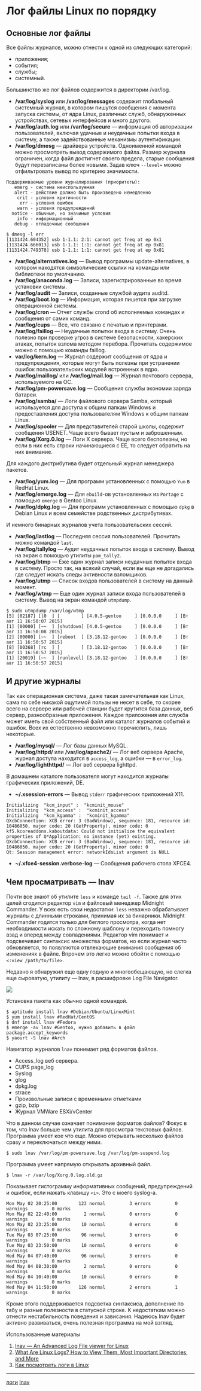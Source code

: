 # Лог файлы Linux по порядку

## Основные лог файлы

Все файлы журналов, можно отнести к одной из следующих категорий:

* приложения;
* события;
* службы;
* системный.

Большинство же лог файлов содержится в директории /var/log.

* **/var/log/syslog** или **/var/log/messages** содержит глобальный системный журнал, в котором пишутся сообщения с момента запуска системы, от ядра Linux, различных служб, обнаруженных устройствах, сетевых интерфейсов и много другого.
* **/var/log/auth.log** или **/var/log/secure** — информация об авторизации пользователей, включая удачные и неудачные попытки входа в систему, а также задействованные механизмы аутентификации.
* **/var/log/dmesg** — драйвера устройств. Одноименной командой можно просмотреть вывод содержимого файла. Размер журнала ограничен, когда файл достигнет своего предела, старые сообщения будут перезаписаны более новыми. Задав ключ `--level=` можно отфильтровать вывод по критерию значимости.

```
Поддерживаемые уровни журналирования (приоритеты):
   emerg - система неиспользуемая
   alert - действие должно быть произведено немедленно
    crit - условия критичности
     err - условия ошибок
    warn - условия предупреждений
  notice - обычные, но значимые условия
    info - информационный
   debug - отладочные сообщения
```

```console
$ dmesg -l err
[1131424.604352] usb 1-1.1: 2:1: cannot get freq at ep 0x1
[1131424.666013] usb 1-1.1: 1:1: cannot get freq at ep 0x81
[1131424.749378] usb 1-1.1: 1:1: cannot get freq at ep 0x81
```

* **/var/log/alternatives.log** — Вывод программы update-alternatives, в котором находятся символические ссылки на команды или библиотеки по умолчанию.
* **/var/log/anaconda.log** — Записи, зарегистрированные во время установки системы.
* **/var/log/audit** — Записи, созданные службой аудита auditd.
* **/var/log/boot.log** — Информация, которая пишется при загрузке операционной системы.
* **/var/log/cron** — Отчет службы crond об исполняемых командах и сообщения от самих команд.
* **/var/log/cups** — Все, что связано с печатью и принтерами.
* **/var/log/faillog** — Неудачные попытки входа в систему. Очень полезно при проверке угроз в системе безопасности, хакерских атаках, попыток взлома методом перебора. Прочитать содержимое можно с помощью команды faillog.
* **var/log/kern.log** — Журнал содержит сообщения от ядра и предупреждения, которые могут быть полезны при устранении ошибок пользовательских модулей встроенных в ядро.
* **/var/log/maillog/** или **/var/log/mail.log** — Журнал почтового сервера, используемого на ОС.
* **/var/log/pm-powersave.log** — Сообщения службы экономии заряда батареи.
* **/var/log/samba/** — Логи файлового сервера Samba, который используется для доступа к общим папкам Windows и предоставления доступа пользователям Windows к общим папкам Linux.
* **/var/log/spooler** — Для представителей старой школы, содержит сообщения USENET. Чаще всего бывает пустым и заброшенным.
* **/var/log/Xorg.0.log** — Логи X сервера. Чаще всего бесполезны, но если в них есть строки начинающиеся с EE, то следует обратить на них внимание.

Для каждого дистрибутива будет отдельный журнал менеджера пакетов.

* **/var/log/yum.log** — Для программ установленных с помощью `Yum` в RedHat Linux.
* **/var/log/emerge.log** — Для `ebuild`-ов установленных из `Portage` с помощью `emerge` в Gentoo Linux.
* **/var/log/dpkg.log** — Для программ установленных с помощью `dpkg` в Debian Linux и всем семействе родственных дистрибутивах.

И немного бинарных журналов учета пользовательских сессий.

* **/var/log/lastlog** — Последняя сессия пользователей. Прочитать можно командой `last`.
* **/var/log/tallylog** — Аудит неудачных попыток входа в систему. Вывод на экран с помощью утилиты `pam_tally2`.
* **/var/log/btmp** — Еже один журнал записи неудачных попыток входа в систему. Просто так, на всякий случай, если вы еще не догадались где следует искать следы активности взломщиков.
* **/var/log/utmp** — Список входов пользователей в систему на данный момент.
* **/var/log/wtmp** — Еще один журнал записи входа пользователей в систему. Вывод на экран командой `utmpdump`.

```console
$ sudo utmpdump /var/log/wtmp
[5] [02187] [l0  ] [        ] [4.0.5-gentoo     ] [0.0.0.0     ] [Вт авг 11 16:50:07 2015]
[1] [00000] [~~  ] [shutdown] [4.0.5-gentoo     ] [0.0.0.0     ] [Вт авг 11 16:50:08 2015]
[2] [00000] [~~  ] [reboot  ] [3.18.12-gentoo   ] [0.0.0.0     ] [Вт авг 11 16:50:57 2015]
[8] [00368] [rc  ] [        ] [3.18.12-gentoo   ] [0.0.0.0     ] [Вт авг 11 16:50:57 2015]
[1] [20019] [~~  ] [runlevel] [3.18.12-gentoo   ] [0.0.0.0     ] [Вт авг 11 16:50:57 2015]
```

## И другие журналы

Так как операционная система, даже такая замечательная как Linux, сама по себе никакой ощутимой пользы не несет в себе, то скорее всего на сервере или рабочей станции будет крутится база данных, веб сервер, разнообразные приложения. Каждое приложения или служба может иметь свой собственный файл или каталог журналов событий и ошибок. Всех их естественно невозможно перечислить, лишь некоторые.

* **/var/log/mysql/** — Лог базы данных MySQL.
* **/var/log/httpd/** или **/var/log/apache2/** — Лог веб сервера Apache, журнал доступа находится в `access_log`, а ошибки — в `error_log`.
* **/var/log/lighthttpd/** — Лог веб сервера lighttpd.

В домашнем каталоге пользователя могут находится журналы графических приложений, DE.

* **~/.xsession-errors** — Вывод `stderr` графических приложений X11.

```
Initializing  "kcm_input" :  "kcminit_mouse"
Initializing  "kcm_access" :  "kcminit_access"
Initializing  "kcm_kgamma" :  "kcminit_kgamma"
QXcbConnection: XCB error: 3 (BadWindow), sequence: 181, resource id: 10486050, major code: 20 (GetProperty), minor code: 0
kf5.kcoreaddons.kaboutdata: Could not initialize the equivalent properties of Q*Application: no instance (yet) existing.
QXcbConnection: XCB error: 3 (BadWindow), sequence: 181, resource id: 10486050, major code: 20 (GetProperty), minor code: 0
Qt: Session management error: networkIdsList argument is NULL
```

* **~/.xfce4-session.verbose-log** — Сообщения рабочего стола XFCE4.

## Чем просматривать — lnav

Почти все знают об утилите `less` и команде `tail -f`. Также для этих целей сгодится редактор `vim` и файловый менеджер Midnight Commander. У всех есть свои недостатки: `less` неважно обрабатывает журналы с длинными строками, принимая их за бинарники. Midnight Commander годится только для беглого просмотра, когда нет необходимости искать по сложному шаблону и переходить помногу взад и вперед между совпадениями. Редактор vim понимает и подсвечивает синтаксис множества форматов, но если журнал часто обновляется, то появляются отвлекающие внимания сообщения об изменениях в файле. Впрочем это легко можно обойти с помощью `<:view /path/to/file>`.

Недавно я обнаружил еще одну годную и многообещающую, но слегка еще сыроватую, утилиту — lnav, в расшифровке Log File Navigator.

![](/images/9e888d1c78a447deb83451a5e661f381.png)

Установка пакета как обычно одной командой.

```console
$ aptitude install lnav #Debian/Ubuntu/LinuxMint
$ yum install lnav #RedHat/CentOS
$ dnf install lnav #Fedora
$ emerge -av lnav #Gentoo, нужно добавить в файл package.accept_keywords
$ yaourt -S lnav #Arch
```

Навигатор журналов `lnav` понимает ряд форматов файлов.

* Access_log веб сервера.
* CUPS page_log
* Syslog
* glog
* dpkg.log
* strace
* Произвольные записи с временными отметками
* gzip, bzip
* Журнал VMWare ESXi/vCenter

Что в данном случае означает понимание форматов файлов? Фокус в том, что lnav больше чем утилита для просмотра текстовых файлов. Программа умеет кое что еще. Можно открывать несколько файлов сразу и переключаться между ними.

```console
$ sudo lnav /var/log/pm-powersave.log /var/log/pm-suspend.log
```

Программа умеет напрямую открывать архивный файл.

```console
$ lnav -r /var/log/Xorg.0.log.old.gz
```

Показывает гистограмму информативных сообщений, предупреждений и ошибок, если нажать клавишу `<i>`. Это с моего syslog-а.

```
Mon May 02 20:25:00        123 normal         3 errors         0 warnings         0 marks
Mon May 02 22:40:00          2 normal         0 errors         0 warnings         0 marks
Mon May 02 23:25:00         10 normal         0 errors         0 warnings         0 marks
Tue May 03 07:25:00         96 normal         3 errors         0 warnings         0 marks
Tue May 03 23:50:00         10 normal         0 errors         0 warnings         0 marks
Wed May 04 07:40:00         96 normal         3 errors         0 warnings         0 marks
Wed May 04 08:30:00          2 normal         0 errors         0 warnings         0 marks
Wed May 04 10:40:00         10 normal         0 errors         0 warnings         0 marks
Wed May 04 11:50:00        126 normal         2 errors         1 warnings         0 marks
```

Кроме этого поддерживается подсветка синтаксиса, дополнение по табу и разные полезности в статусной строке. К недостаткам можно отнести нестабильность поведения и зависания. Надеюсь lnav будет активно развиваться, очень полезная программа на мой взгляд.


Использованные материалы

1. [lnav — An Advanced Log File viewer for Linux](http://www.2daygeek.com/install-and-use-advanced-log-file-viewer-navigator-lnav-in-linux/2/)
2. [What Are Linux Logs? How to View Them, Most Important Directories, and More](https://dzone.com/articles/what-are-linux-logs-how-to-view-them-most-importan)
3. [Как посмотреть логи в Linux](https://losst.ru/kak-posmotret-logi-v-linux)
**********
[логи](/tags/%D0%BB%D0%BE%D0%B3%D0%B8.md)
[lnav](/tags/lnav.md)
